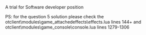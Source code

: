 ﻿A trial for Software developer position

PS: for the question 5 solution please check the otclient\modules\game_attachedeffects\effects.lua lines 144+ and otclient\modules\game_console\console.lua lines 1279-1306
